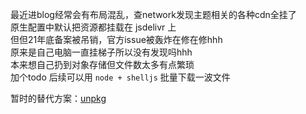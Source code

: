 最近进blog经常会有布局混乱，查network发现主题相关的各种cdn全挂了  
原生配置中默认把资源都挂载在 jsdelivr 上  
但但21年底备案被吊销，官方issue被轰炸在修在修hhh  
原来是自己电脑一直挂梯子所以没有发现吗hhh  
本来想自己扔到对象存储但文件数太多有点繁琐   
加个todo 后续可以用 `node + shelljs` 批量下载一波文件

暂时的替代方案：[unpkg](https://www.cnblogs.com/lujiahao/p/15710931.html)